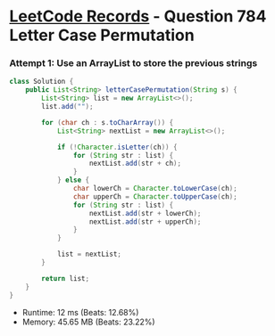 # [LeetCode Records](../../README.md) - Question 784 Letter Case Permutation

### Attempt 1: Use an ArrayList to store the previous strings
```java
class Solution {
    public List<String> letterCasePermutation(String s) {
        List<String> list = new ArrayList<>();
        list.add("");

        for (char ch : s.toCharArray()) {
            List<String> nextList = new ArrayList<>();

            if (!Character.isLetter(ch)) {
                for (String str : list) {
                    nextList.add(str + ch);
                }
            } else {
                char lowerCh = Character.toLowerCase(ch);
                char upperCh = Character.toUpperCase(ch);
                for (String str : list) {
                    nextList.add(str + lowerCh);
                    nextList.add(str + upperCh);
                }
            }

            list = nextList;
        }

        return list;
    }
}
```
- Runtime: 12 ms (Beats: 12.68%)
- Memory: 45.65 MB (Beats: 23.22%)

<br>
